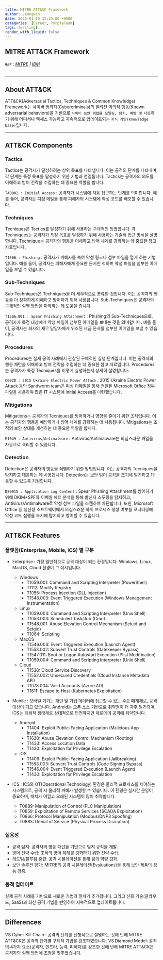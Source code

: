 ```yaml
---
title: MITRE ATT&CK Framework
author: Jeongwon
date: 2025-01-10 12:29:00 +0900
categories: [Career, PurpleTeam]
tags: [writing]
render_with_liquid: false
---
```

## MITRE ATT&CK Framework 

###### `REF` : [MITRE](https://attack.mitre.org/) | [IBM](https://www.ibm.com/think/topics/mitre-attack)

---
## About ATT&CK
 ATT&CK(Adversarial Tactics, Techniques & Common Knowledge) Framework는 사이버 범죄자(Cybercriminals)의 알려진 악의적 행동(Known adversarial behaviors)을 기반으로 `사이버 보안 위협을 모델링, 탐지, 예방 및 대응`하기 위해 어디서나 액세스 가능하고 지속적으로 업데이트되는 `지식 기반(Knowledge base)`입니다.

 
---
## ATT&CK Components


### Tactics
Tactics는 공격자가 달성하려는 상위 목표를 나타냅니다. 이는 공격의 단계를 나타내며, 각 단계는 특정 목표를 달성하기 위한 기법과 연결됩니다. Tactics는 공격자의 의도를 이해하고 방어 전략을 수립하는 데 중요한 역할을 합니다.

`TA0001 : Initial Access` : 공격자가 시스템에 처음 접근하는 단계를 의미합니다. 예를 들어, 공격자는 피싱 메일을 통해 피해자의 시스템에 악성 코드를 배포할 수 있습니다.


### Techniques
Tecniques은 Tactics를 달성하기 위해 사용하는 구체적인 방법입니다. 각 Techniques는 공격자가 특정 목표를 달성하기 위해 사용하는 기술적 접근 방식을 설명합니다. Technique는 공격자의 행동을 이해하고 방어 체계를 강화하는 데 중요한 참고 자료입니다.

`T1566 : Phishing` : 공격자가 피해자를 속여 악성 링크나 첨부 파일을 열게 하는 기법입니다. 예를 들어, 공격자는 피해자에게 중요한 문서인 척하며 악성 파일을 첨부한 이메일을 보낼 수 있습니다.


### Sub-Techniques
Sub-Techniques은 Techniques을 더 세부적으로 분류한 것입니다. 이는 공격자의 행동을 더 정확하게 이해하고 방어하기 위해 사용됩니다. Sub-Techniques은 공격자의 구체적인 실행 방법을 파악하는 데 도움을 줍니다.

`T1566.001 : Spear Phishing Attachment` : Phishing의 Sub-Techniques으로, 공격자가 특정 대상에게 악성 파일이 첨부된 이메일을 보내는 것을 의미합니다. 예를 들어, 공격자는 회사의 재무 담당자에게 위조된 세금 문서를 첨부한 이메일을 보낼 수 있습니다.


### Procedures
Procedures는 실제 공격 사례에서 관찰된 구체적인 실행 단계입니다. 이는 공격자의 행동 패턴을 이해하고 방어 전략을 수립하는 데 중요한 참고 자료입니다. Procedures는 공격자가 특정 Tecniques를 어떻게 실행하는지 상세히 설명합니다.

`C0028 : 2015 Ukraine Electric Power Attack` : 2015 Ukraine Electric Power Attack 동안 Sandworm team은 피싱 이메일을 통해 전달된 Microsoft Office 첨부 파일을 사용하여 많은 IT 시스템에 Initial Access를 마련했습니다. 


### Mitigations
Mitigations는 공격자의 Tecniques를 방어하거나 영향을 줄이기 위한 조치입니다. 이는 공격자의 행동을 예방하거나 방어 체계를 강화하는 데 사용됩니다. Mitigations는 조직의 보안 상태를 개선하는 데 중요한 역할을 합니다.

`M1049 : Antivirus/Antimalware` : Antivirus/Antimalware는 의심스러운 파일을 자동으로 격리할 수 있습니다.


### Detection
Detection은 공격자의 행동을 식별하기 위한 방법입니다. 이는 공격자의 Tecniques을 탐지하고 대응하는 데 사용됩니다. Detection는 보안 팀이 공격을 조기에 발견하고 대응할 수 있도록 지원합니다.

`DS0015 : Application Log Content` : Spear Phishing Attachment를 방어하기 위해 DKIM+SPF와 이메일 헤더 분석을 통해 발신자 스푸핑을 탐지하고, Antivirus/Antimalware로 악성 첨부 파일을 스캔하여 차단합니다. 또한, Microsoft Office 등 생산성 소프트웨어에서 의심스러운 하위 프로세스 생성 여부를 모니터링해 악성 코드 실행을 조기에 탐지하고 방어할 수 있습니다.

---
## ATT&CK Features

### 플랫폼(Enterprise, Mobile, ICS) 별 구분
-  Enterprise : 가장 일반적으로 공격 대상이 되는 환경입니다. Windows, Linux, MacOS, Cloud 환경이 그 예시입니다.
    - Windows
      - T1059.001: Command and Scripting Interpreter (PowerShell)
      - T1112: Modify Registry
      - T1055: Process Injection (DLL Injection)
      - T1546.003: Event Triggered Execution (Windows Management Instrumentation)
    - Linux
      - T1059.004: Command and Scripting Interpreter (Unix Shell)
      - T1053.003: Scheduled Task/Job (Cron)
      - T1548.001: Abuse Elevation Control Mechanism (Setuid and Setgid)
      - T1064: Scripting
    - MacOS
      - T1546.004: Event Triggered Execution (Launch Agent)
      - T1553.002: Subvert Trust Controls (Gatekeeper Bypass)
      - T1547.011: Boot or Logon Autostart Execution (Plist Modification)
      - T1059.004: Command and Scripting Interpreter (Unix Shell)
    - Cloud
      - T1538: Cloud Service Discovery
      - T1552.002: Unsecured Credentials (Cloud Instance Metadata API)
      - T1078.004: Valid Accounts (Azure AD)
      - T1611: Escape to Host (Kubernetes Exploitation)
    
  - Mobile : 모바일 기기는 개인 및 기업 데이터에 접근할 수 있는 주요 매개체로, 공격 대상이 되고 있습니다. Android는 오픈 소스 기반으로 취약점이 더 자주 발견되며, iOS는 폐쇄적 생태계로 상대적으로 안전하지만 제로데이 공격에 취약합니다.
    - Android
      - T1404: Exploit Public-Facing Application (Malicious App Installation)
      - T1620: Abuse Elevation Control Mechanism (Rooting)
      - T1433: Access Location Data
      - T1430: Exploitation for Privilege Escalation
    - iOS
      - T1406: Exploit Public-Facing Application (Jailbreaking)
      - T1553.003: Subvert Trust Controls (Code Signing Bypass)
      - T1546.004: Event Triggered Execution (Launch Agent)
      - T1430: Exploitation for Privilege Escalation

  - ICS : ICS와 OT(Operational Technology) 환경은 물리적 프로세스를 제어하는 시스템으로, 공격 시 물리적 피해가 발생할 수 있습니다. 이 환경은 실시간 운영이 중요하며, 패치가 어렵고 오래된 시스템이 많아 취약합니다.
    - T0889: Manipulation of Control (PLC Manipulation)
    - T0859: Exploitation of Remote Services (SCADA Exploitation)
    - T0866: Protocol Manipulation (Modbus/DNP3 Spoofing)
    - T0883: Denial of Service (Physical Process Disruption)
    
### 실용성
- 공격 탐지: 공격자의 행동 패턴을 기반으로 탐지 규칙을 개발.
- 방어 전략 수립: 조직의 방어 체계를 강화하기 위한 전략 수립.
- 레드팀/블루팀 훈련: 공격 시뮬레이션을 통해 팀의 역량 강화.
- 보안 솔루션 평가: MITRE의 공격 시뮬레이션(Evaluations)을 통해 보안 제품의 성능 검증.

### 동적 업데이트
실제 공격 사례를 기반으로 새로운 기법과 절차가 추가됩니다. 그리고 신흥 기술(클라우드, SaaS)과 최신 공격 기법을 반영하여 지속적으로 업데이트됩니다.

---
## Differences
VS Cyber Kill Chain : 공격의 단계를 선형적으로 설명하는 것에 반해 MITRE ATT&CK은 공격의 단계별 구체적 기법을 강조하였습니다.
VS Diamond Model: 공격의 4가지 요소(공격자, 인프라, 능력, 피해자)를 강조한 것에 반해 MITRE ATT&CK은 공격자의 실행 방법에 초점을 맞추었습니다.

 

 



 

 

 




